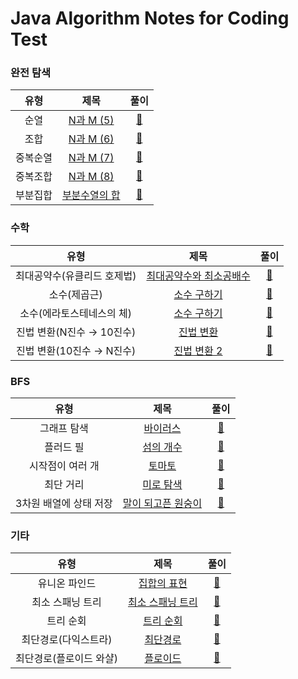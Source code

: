 # Java Algorithm Notes for Coding Test

### 완전 탐색
유형 | 제목 | 풀이
:-: | :-: | :-:
순열 | [N과 M (5)](https://boj.kr/15654) | [🔗](./순열.java)
조합 | [N과 M (6)](https://boj.kr/15655) | [🔗](./조합.java)
중복순열 | [N과 M (7)](https://boj.kr/15656) | [🔗](./중복순열.java)
중복조합 | [N과 M (8)](https://boj.kr/15657) | [🔗](./중복조합.java)
부분집합 | [부분수열의 합](https://boj.kr/1182) | [🔗](./부분집합.java)

### 수학
유형 | 제목 | 풀이
:-: | :-: | :-:
최대공약수(유클리드 호제법) | [최대공약수와 최소공배수](https://boj.kr/2609) | [🔗](./최대공약수_최소공배수.java)
소수(제곱근) | [소수 구하기](https://boj.kr/1929) | [🔗](./소수_제곱근.java)
소수(에라토스테네스의 체) | [소수 구하기](https://boj.kr/1929) | [🔗](./소수_에라토스테네스.java)
진법 변환(N진수 → 10진수) | [진법 변환](https://boj.kr/2745) | [🔗](./N진수_10진수.java)
진법 변환(10진수 → N진수) | [진법 변환 2](https://boj.kr/11005) | [🔗](./10진수_N진수.java)

### BFS
유형 | 제목 | 풀이
:-: | :-: | :-:
그래프 탐색 | [바이러스](https://boj.kr/2606) | [🔗](./BFS1.java)
플러드 필 | [섬의 개수](https://boj.kr/4963) | [🔗](./BFS2.java)
시작점이 여러 개 | [토마토](https://boj.kr/7576) | [🔗](./BFS3.java)
최단 거리 | [미로 탐색](https://boj.kr/2178) | [🔗](./BFS4.java)
3차원 배열에 상태 저장 | [말이 되고픈 원숭이](https://boj.kr/1600) | [🔗](./BFS5.java)

### 기타
유형 | 제목 | 풀이
:-: | :-: | :-:
유니온 파인드 | [집합의 표현](https://boj.kr/1717) | [🔗](./유니온_파인드.java)
최소 스패닝 트리 | [최소 스패닝 트리](https://boj.kr/1197) | [🔗](./최소_스패닝_트리.java)
트리 순회 | [트리 순회](https://boj.kr/1991) | [🔗](./트리_순회.java)
최단경로(다익스트라) | [최단경로](https://boj.kr/1753) | [🔗](./다익스트라.java)
최단경로(플로이드 와샬) | [플로이드](https://boj.kr/11404) | [🔗](./플로이드_와샬.java)
